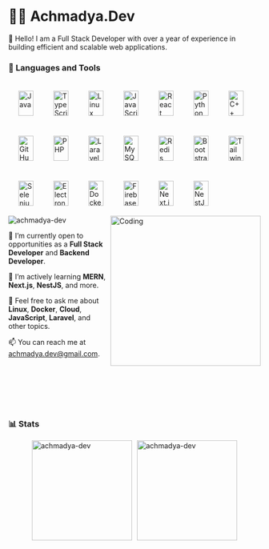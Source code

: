 # 🏄‍♂️ Achmadya.Dev

🌟 Hello! I am a Full Stack Developer with over a year of experience in building efficient and scalable web applications.

### 🧰 Languages and Tools

<img align="left" alt="Java" width="30px" height="50px" style="padding:10px;margin:10px;" src="https://cdn.jsdelivr.net/gh/devicons/devicon/icons/java/java-original.svg"/>
<img align="left" alt="TypeScript" width="30px" height="50px" style="padding:10px;margin:10px;" src="https://cdn.jsdelivr.net/gh/devicons/devicon/icons/typescript/typescript-plain.svg" />
<img align="left" alt="Linux" width="30px" height="50px" style="padding:10px;margin:10px;" src="https://cdn.jsdelivr.net/gh/devicons/devicon/icons/linux/linux-original.svg" />
<img align="left" alt="JavaScript" width="30px" height="50px" style="padding:10px;margin:10px;" src="https://cdn.jsdelivr.net/gh/devicons/devicon/icons/javascript/javascript-plain.svg" />
<img align="left" alt="React" width="30px" height="50px" style="padding:10px;margin:10px;" src="https://cdn.jsdelivr.net/gh/devicons/devicon/icons/react/react-original.svg" />
<img align="left" alt="Python" width="30px" height="50px" style="padding:10px;margin:10px;" src="https://cdn.jsdelivr.net/gh/devicons/devicon/icons/python/python-plain.svg" />
<img align="left" alt="C++" width="30px" height="50px" style="padding:10px;margin:10px;" src="https://cdn.jsdelivr.net/gh/devicons/devicon/icons/cplusplus/cplusplus-original.svg" />
<img align="left" alt="GitHub" width="30px" height="50px" style="padding:10px;margin:10px;" src="https://cdn.jsdelivr.net/gh/devicons/devicon/icons/github/github-original.svg" />
<img align="left" alt="PHP" width="30px" height="50px" style="padding:10px;margin:10px;" src="https://cdn.jsdelivr.net/gh/devicons/devicon/icons/php/php-original.svg" />
<img align="left" alt="Laravel" width="30px" height="50px" style="padding:10px;margin:10px;" src="https://cdn.jsdelivr.net/gh/devicons/devicon/icons/laravel/laravel-original.svg" />
<img align="left" alt="MySQL" width="30px" height="50px" style="padding:10px;margin:10px;" src="https://cdn.jsdelivr.net/gh/devicons/devicon/icons/mysql/mysql-original.svg" />
<img align="left" alt="Redis" width="30px" height="50px" style="padding:10px;margin:10px;" src="https://cdn.jsdelivr.net/gh/devicons/devicon/icons/redis/redis-original.svg" />
<img align="left" alt="Bootstrap" width="30px" height="50px" style="padding:10px;margin:10px;" src="https://cdn.jsdelivr.net/gh/devicons/devicon/icons/bootstrap/bootstrap-original.svg" />
<img align="left" alt="TailwindCSS" width="30px" height="50px" style="padding:10px;margin:10px;" src="https://cdn.jsdelivr.net/gh/devicons/devicon/icons/tailwindcss/tailwindcss-original.svg" />
<img align="left" alt="Selenium" width="30px" height="50px" style="padding:10px;margin:10px;" src="https://cdn.jsdelivr.net/gh/devicons/devicon/icons/selenium/selenium-original.svg" />
<img align="left" alt="Electron" width="30px" height="50px" style="padding:10px;margin:10px;" src="https://cdn.jsdelivr.net/gh/devicons/devicon/icons/electron/electron-original.svg" />
<img align="left" alt="Docker" width="30px" height="50px" style="padding:10px;margin:10px;" src="https://cdn.jsdelivr.net/gh/devicons/devicon/icons/docker/docker-original.svg" />
<img align="left" alt="Firebase" width="30px" height="50px" style="padding:10px;margin:10px;" src="https://cdn.jsdelivr.net/gh/devicons/devicon/icons/firebase/firebase-original.svg" />
<img align="left" alt="Next.js" width="30px" height="50px" style="padding:10px;margin:10px;" src="https://cdn.jsdelivr.net/gh/devicons/devicon/icons/nextjs/nextjs-original.svg" />
<img align="left" alt="NestJS" width="30px" height="50px" style="padding:10px;margin:10px;" src="https://cdn.jsdelivr.net/gh/devicons/devicon/icons/nestjs/nestjs-original.svg" />

<br />
<br />
<br />
<br />

#
<img align="right" alt="Coding" height="300" src="https://i.imgflip.com/4vmixg.jpg">
<p align="left"> <img src="https://komarev.com/ghpvc/?username=achmadya-dev&label=Profile%20views&color=0e75b6&style=flat" alt="achmadya-dev" /> </p>

🚀 I’m currently open to opportunities as a **Full Stack Developer** and **Backend Developer**.

🌿 I’m actively learning **MERN**, **Next.js**, **NestJS**, and more.

💬 Feel free to ask me about **Linux**, **Docker**, **Cloud**, **JavaScript**, **Laravel**, and other topics.

📫 You can reach me at achmadya.dev@gmail.com.

<br />
<br />
<br />
<br />

#

### 📊 Stats

<div style="display: flex; justify-content: center; align-items: center;">
    <img align="center" src="https://github-readme-stats.vercel.app/api/top-langs?username=achmadya-dev&show_icons=true&locale=en&layout=compact&theme=dracula" alt="achmadya-dev" style="margin-right: 10px; height: 200px;" />
    <img align="center" src="https://github-readme-streak-stats.herokuapp.com/?user=achmadya-dev&theme=dracula" alt="achmadya-dev" style="height: 200px;" />
</div>


